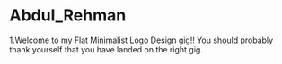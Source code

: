 # Abdul_Rehman
1.Welcome to my Flat Minimalist Logo Design gig!! You should probably thank yourself that you have landed on the right gig. 
